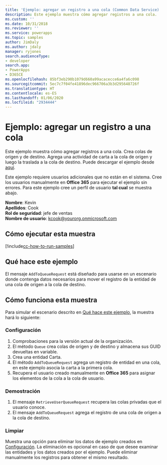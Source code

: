 ```yaml
---
title: 'Ejemplo: agregar un registro a una cola (Common Data Service) | Microsoft Docs'
description: Este ejemplo muestra cómo agregar registros a una cola.
ms.custom: ''
ms.date: 10/31/2018
ms.reviewer: ''
ms.service: powerapps
ms.topic: samples
author: JimDaly
ms.author: jdaly
manager: ryjones
search.audienceType:
- developer
search.app:
- PowerApps
- D365CE
ms.openlocfilehash: 85bf3eb290b1079d660a99acacecce6a4fa6c098
ms.sourcegitcommit: 5ec7c7f04fe41896dec966706a3b3d295648726f
ms.translationtype: HT
ms.contentlocale: es-ES
ms.lasthandoff: 01/06/2020
ms.locfileid: "2934444"
---
```

# <a name="sample-add-a-record-to-a-queue"></a>Ejemplo: agregar un registro a una cola

Este ejemplo muestra cómo agregar registros a una cola. Crea colas de origen y de destino. Agrega una actividad de carta a la cola de origen y luego la traslada a la cola de destino. Puede descargar el ejemplo desde [aquí](https://github.com/Microsoft/PowerApps-Samples/tree/master/cds/orgsvc/C%23/RecordToQueue).

Este ejemplo requiere usuarios adicionales que no están en el sistema. Cree los usuarios manualmente en **Office 365** para ejecutar el ejemplo sin errores. Para este ejemplo cree un perfil de usuario **tal cual** se muestra abajo. 

**Nombre**: Kevin<br/>
**Apellidos**: Cook<br/>
**Rol de seguridad**: jefe de ventas<br/>
**Nombre de usuario**: kcook@yourorg.onmicrosoft.com<br/>

## <a name="how-to-run-this-sample"></a>Cómo ejecutar esta muestra

[!include[cc-how-to-run-samples](../../includes/cc-how-to-run-samples.md)]

## <a name="what-this-sample-does"></a>Qué hace este ejemplo

El mensaje `AddToQueueRequest` está diseñado para usarse en un escenario donde contenga datos necesarios para mover el registro de la entidad de una cola de origen a la cola de destino.

## <a name="how-this-sample-works"></a>Cómo funciona esta muestra

Para simular el escenario descrito en [Qué hace este ejemplo](#what-this-sample-does), la muestra hará lo siguiente:

### <a name="setup"></a>Configuración

1. Comprobaciones para la versión actual de la organización.
2. El método `Queue` crea colas de origen y de destino y almacena sus GUID devueltas en variable.
3. Crea una entidad Carta.
4. El método `AddToQueueRequest` agrega un registro de entidad en una cola, en este ejemplo asocia la carta a la primera cola.
5. Recupera el usuario creado manualmente en **Office 365** para asignar los elementos de la cola a la cola de usuario.

### <a name="demonstrate"></a>Demostración

1. El mensaje `RetrieveUserQueueRequest` recupera las colas privadas que el usuario conoce.
2. El mensaje `AddToQueueRequest` agrega el registro de una cola de origen a la cola de destino.

### <a name="clean-up"></a>Limpiar

Muestra una opción para eliminar los datos de ejemplo creados en [Configuración](#setup). La eliminación es opcional en caso de que desee examinar las entidades y los datos creados por el ejemplo. Puede eliminar manualmente los registros para obtener el mismo resultado.

